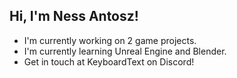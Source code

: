## Hi, I'm Ness Antosz!

- I'm currently working on 2 game projects.
- I'm currently learning Unreal Engine and Blender.
- Get in touch at KeyboardText on Discord!
